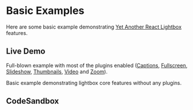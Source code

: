 # Basic Examples

Here are some basic example demonstrating [Yet Another React Lightbox](/) features.

## Live Demo

Full-blown example with most of the plugins
enabled ([Captions](/plugins/captions), [Fullscreen](/plugins/fullscreen), [Slideshow](/plugins/slideshow), [Thumbnails](/plugins/thumbnails), [Video](/plugins/video)
and [Zoom](/plugins/zoom)).

<AdvancedExample />

Basic example demonstrating lightbox core features without any plugins.

<BasicExample />

## CodeSandbox

<CodeSandboxLink file="/src/examples/BasicExample.tsx" path="/examples/basic" />
